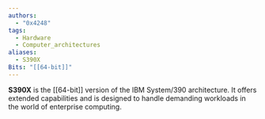 ```yaml
---
authors: 
  - "0x4248"
tags:
  - Hardware
  - Computer_architectures
aliases:
  - S390X
Bits: "[[64-bit]]"
---
```

**S390X** is the [[64-bit]] version of the IBM System/390 architecture. It offers extended capabilities and is designed to handle demanding workloads in the world of enterprise computing.

